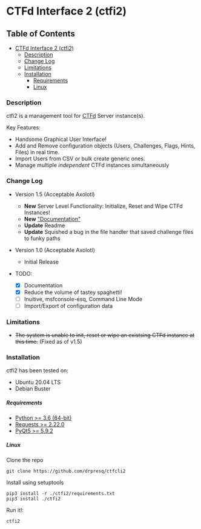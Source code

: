# CTFd Interface 2 (ctfi2)
## Table of Contents
- [CTFd Interface 2 (ctfi2)](#CTFd-Interface-2-ctfi2)
    - [Description](#description)
    - [Change Log](#change-log)
    - [Limitations](#limitations)
    - [Installation](#installation)
        - [Requirements](#requirements)
        - [Linux](#linux)

### Description
ctfi2 is a management tool for [CTFd](https://github.com/CTFd/CTFd) Server instance(s).

Key Features:
* Handsome Graphical User Interface!
* Add and Remove configuration objects (Users, Challenges, Flags, Hints, Files) in real time.
* Import Users from CSV or bulk create generic ones.
* Manage multiple _independent_ CTFd instances simultaneously

### Change Log
- Version 1.5 (Acceptable Axolotl)
    - **New** Server Level Functionality: Initialize, Reset and Wipe CTFd Instances!
    - **New** ["Documentation"](docs/main.md)
    - **Update** Readme
    - **Update** Squished a bug in the file handler that saved challenge files to funky paths
    
- Version 1.0 (Acceptable Axolotl)
    - Initial Release

- TODO:
    - [X] Documentation
    - [X] Reduce the volume of tastey spaghetti!
    - [ ] Inuitive, msfconsole-esq, Command Line Mode
    - [ ] Import/Export of configuration data

### Limitations
* ~~The system is unable to init, reset or wipe an existsing CTFd instance at this time.~~ (Fixed as of v1.5)

### Installation
ctfi2 has been tested on:
* Ubuntu 20.04 LTS
* Debian Buster

##### Requirements
* [Python >= 3.6 (64-bit)](https://www.python.org/downloads/release/python-360/)
* [Requests >= 2.22.0](https://requests.readthedocs.io/en/master/)
* [PyQt5 >= 5.9.2](https://pypi.org/project/PyQt5/)

##### Linux
Clone the repo 
```  
git clone https://github.com/drpresq/ctfcli2
```
Install using setuptools
```
pip3 install -r ./ctfi2/requirements.txt 
pip3 install ./ctfi2
```

Run it!:
```
ctfi2
```



